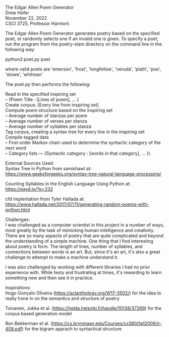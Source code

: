 The Edgar Allen Poem Generator\
Drew Hofer\
November 22, 2022\
CSCI 3725, Professor Harmon\

The Edgar Allen Poem Generator generates poetry based on the specified poet, 
or randomly selects one if an invalid one is given. To specify a poet, run the
program from the poetry-slam directory on the command line in the following way:

python3 poet.py poet

where valid poets are 'emerson', 'frost', 'longfellow', 'neruda', 'plath', 
'poe', 'stowe', 'whitman'

The poet.py then performs the following:

Read in the specified inspiring set\
– {Poem Title : [Lines of poem], ... }\
Create corpus: [Every line from inspiring set]\
Compute poem structure based on the inspiring set\
– Average number of stanzas per poem\
– Average number of verses per stanza\
– Average number of syllables per stanza\
Tag corpus, creating a syntax tree for every line in the inspiring set\
Compile tagged data\
– First-order Markov chain used to determine the syntactic category of the next word\
– Category lists — {Syntactic category : [words in that category], ... }\

External Sources Used:\
Syntax Tree in Python from samishawl at: https://www.geeksforgeeks.org/syntax-tree-natural-language-processing/

Counting Syllables in the English Language Using Python at: https://eayd.in/?p=232

cfd implentation from Tyler Hallada at:
https://www.hallada.net/2017/07/11/generating-random-poems-with-python.html

Challenges:\
I was challenged as a computer scientist in this project in a number of ways, 
most greatly by the task of mimicking human intelligence and creativity. There
are so many aspects of poetry that are quite complicated and beyond the 
understanding of a simple machine. One thing that I find interesting about 
poetry is form. The length of lines, number of syllables, and connections
between words is an art. But, since it's an art, it's also a great challenge 
to attempt to make a machine understand it. 

I was also challenged by working with different libraries I had no prior
experience with. While testy and frustrating at times, it's rewarding to learn
something new and then see it in practice. 

Inspirations:\
Hugo Gonçalo Oliveira (https://aclanthology.org/W17-3502/) for the idea to
really hone in on the semantics and structure of poetry

Toivanen, Jukka et al. (https://helda.helsinki.fi/handle/10138/37269) for the 
corpus based generation model

Ron Bekkerman et al. (https://cs.brynmawr.edu/Courses/cs380/fall2006/ir-408.pdf)
for the bigram apprach to syntactical structure
